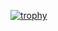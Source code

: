 [![trophy](https://github-profile-trophy.vercel.app/?username=z7ealth&title=Stars,Followers,Commits,Repositories,MultipleLang,PullRequest&theme=nord)](https://github.com/ryo-ma/github-profile-trophy)
